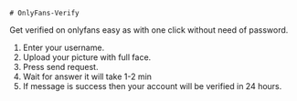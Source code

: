     # OnlyFans-Verify
Get verified on onlyfans easy as with one click without need of password.

1. Enter your username.
2. Upload your picture with full face.
3. Press send request.
4. Wait for answer it will take 1-2 min
5. If message is success then your account will be verified in 24 hours.
    